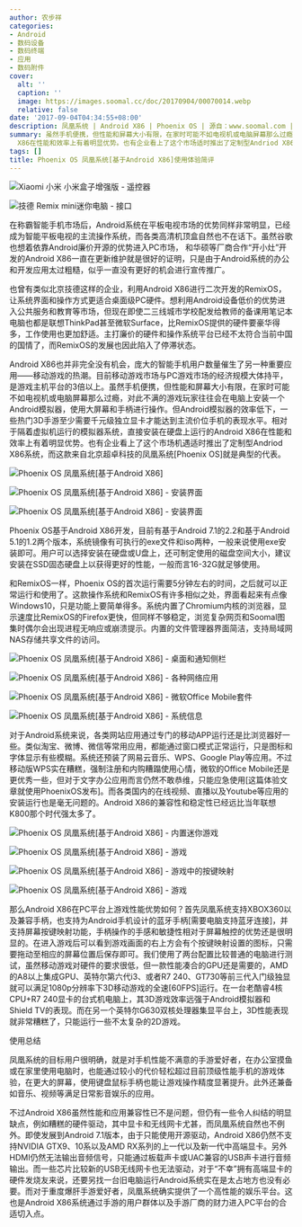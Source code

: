 ```yaml
---
author: 农步祥
categories:
- Android
- 数码设备
- 数码终端
- 应用
- 数码附件
cover:
  alt: ''
  caption: ''
  image: https://images.soomal.cc/doc/20170904/00070014.webp
  relative: false
date: '2017-09-04T04:34:55+08:00'
description: 凤凰系统 | Android X86 | Phoenix OS | 源自：www.soomal.com | 版权：原创 |  平均/总评分：08.71/61
summary: 虽然手机便携，但性能和屏幕大小有限，在家时可能不如电视机或电脑屏幕那么过瘾，对此不满的游戏玩家往往会在电脑上安装一个Android模拟器，而直接安装在硬盘上运行的Android
  X86在性能和效率上有着明显优势。也有企业看上了这个市场适时推出了定制型Andriod X86系统。
tags: []
title: Phoenix OS 凤凰系统[基于Android X86]使用体验简评
---
```


![Xiaomi 小米 小米盒子增强版 - 遥控器](https://images.soomal.cc/doc/20140510/00042373_01.webp)



![技德 Remix mini迷你电脑 - 接口](https://images.soomal.cc/doc/20151227/00057487_01.webp)



在称霸智能手机市场后，Android系统在平板电视市场的优势同样非常明显，已经成为智能平板电视的主流操作系统，而各类高清机顶盒自然也不在话下。虽然谷歌也想着依靠Android廉价开源的优势进入PC市场， 和华硕等厂商合作“开小灶”开发的Android X86一直在更新维护就是很好的证明，只是由于Android系统的办公和开发应用太过粗糙，似乎一直没有更好的机会进行宣传推广。



也曾有类似北京技德这样的企业，利用Android X86进行二次开发的RemixOS，让系统界面和操作方式更适合桌面级PC硬件。想利用Android设备低价的优势进入公共服务和教育等市场，但现在即使二三线城市学校配发给教师的备课用笔记本电脑也都是联想ThinkPad甚至微软Surface，比RemixOS提供的硬件要豪华得多，工作使用也更加舒适。主打廉价的硬件和操作系统平台已经不太符合当前中国的国情了，而RemixOS的发展也因此陷入了停滞状态。



Android X86也并非完全没有机会，庞大的智能手机用户数量催生了另一种重要应用――移动游戏的热潮。目前移动游戏市场与PC游戏市场的经济规模大体持平，是游戏主机平台的3倍以上。虽然手机便携，但性能和屏幕大小有限，在家时可能不如电视机或电脑屏幕那么过瘾，对此不满的游戏玩家往往会在电脑上安装一个Android模拟器，使用大屏幕和手柄进行操作。但Android模拟器的效率低下，一些热门3D手游至少需要千元级独立显卡才能达到主流价位手机的表现水平。相对于隔着虚拟机运行的模拟器系统，直接安装在硬盘上运行的Android X86在性能和效率上有着明显优势。也有企业看上了这个市场机遇适时推出了定制型Andriod X86系统，而这款来自北京超卓科技的凤凰系统[Phoenix OS]就是典型的代表。



![Phoenix OS 凤凰系统[基于Android X86]](https://images.soomal.cc/doc/20170904/00070015.webp)



![Phoenix OS 凤凰系统[基于Android X86] - 安装界面](https://images.soomal.cc/doc/20170904/00070004_01.webp)



![Phoenix OS 凤凰系统[基于Android X86] - 安装界面](https://images.soomal.cc/doc/20170904/00070005_01.webp)



Phoenix OS基于Android X86开发，目前有基于Android 7.1的2.2和基于Android 5.1的1.2两个版本，系统镜像有可执行的exe文件和iso两种，一般来说使用exe安装即可。用户可以选择安装在硬盘或U盘上，还可制定使用的磁盘空间大小，建议安装在SSD固态硬盘上以获得更好的性能，一般而言16-32G就足够使用。



和RemixOS一样，Phoenix OS的首次运行需要5分钟左右的时间，之后就可以正常运行和使用了。这款操作系统和RemixOS有许多相似之处，界面看起来有点像Windows10，只是功能上要简单得多。系统内置了Chromium内核的浏览器，显示速度比RemixOS的Firefox更快，但同样不够稳定，浏览复杂网页和Soomal图集时偶尔会出现进程无响应或崩溃提示。内置的文件管理器界面简洁，支持局域网NAS存储共享文件的访问。



![Phoenix OS 凤凰系统[基于Android X86] - 桌面和通知侧栏](https://images.soomal.cc/doc/20170904/00070006_01.webp)



![Phoenix OS 凤凰系统[基于Android X86] - 各种网络应用](https://images.soomal.cc/doc/20170904/00070007_01.webp)



![Phoenix OS 凤凰系统[基于Android X86] - 微软Office Mobile套件](https://images.soomal.cc/doc/20170904/00070008_01.webp)



![Phoenix OS 凤凰系统[基于Android X86] - 系统信息](https://images.soomal.cc/doc/20170904/00070009_01.webp)



对于Android系统来说，各类网站应用通过专门的移动APP运行还是比浏览器好一些。类似淘宝、微博、微信等常用应用，都能通过窗口模式正常运行，只是图标和字体显示有些模糊。系统还预装了网易云音乐、WPS、Google Play等应用。不过移动版WPS实在糟糕，强制注册和内购糟蹋使用心情，微软的Office Mobile还是更优秀一些，但对于文字办公应用而言仍然不敢恭维，只能应急使用[这篇体验文章就使用PhoenixOS发布]。而各类国内的在线视频、直播以及Youtube等应用的安装运行也是毫无问题的。Android X86的兼容性和稳定性已经远比当年联想K800那个时代强太多了。



![Phoenix OS 凤凰系统[基于Android X86] - 内置迷你游戏](https://images.soomal.cc/doc/20170904/00070010_01.webp)



![Phoenix OS 凤凰系统[基于Android X86] - 游戏](https://images.soomal.cc/doc/20170904/00070011_01.webp)



![Phoenix OS 凤凰系统[基于Android X86] - 游戏中的按键映射](https://images.soomal.cc/doc/20170904/00070012_01.webp)



![Phoenix OS 凤凰系统[基于Android X86] - 游戏](https://images.soomal.cc/doc/20170904/00070013_01.webp)



那么Android X86在PC平台上游戏性能优势如何？首先凤凰系统支持XBOX360以及兼容手柄，也支持为Android手机设计的蓝牙手柄[需要电脑支持蓝牙连接]，并支持屏幕按键映射功能，手柄操作的手感和敏捷性相对于屏幕触控的优势还是很明显的。在进入游戏后可以看到游戏画面的右上方会有个按键映射设置的图标，只需要拖动至相应的屏幕位置后保存即可。我们使用了两台配置比较普通的电脑进行测试，虽然移动游戏对硬件的要求很低，但一款性能凑合的GPU还是需要的，AMD的A8以上集成GPU、英特尔第六代i3、或者R7 240、GT730等前三代入门级独显就可以满足1080p分辨率下3D移动游戏的全速[60FPS]运行。在一台老酷睿4核CPU+R7 240显卡的台式机电脑上，其3D游戏效率远强于Android模拟器和Shield TV的表现。而在另一个英特尔G630双核处理器集显平台上，3D性能表现就非常糟糕了，只能运行一些不太复杂的2D游戏。



使用总结



凤凰系统的目标用户很明确，就是对手机性能不满意的手游爱好者，在办公室摸鱼或在家里使用电脑时，也能通过较小的代价轻松超过目前顶级性能手机的游戏体验，在更大的屏幕，使用键盘鼠标手柄也能让游戏操作精度显著提升。此外还兼备如音乐、视频等满足日常影音娱乐的应用。



不过Android X86虽然性能和应用兼容性已不是问题，但仍有一些令人纠结的明显缺点，例如糟糕的硬件驱动，其中显卡和无线网卡尤甚，而凤凰系统自然也不例外。即使发展到Android 7.1版本，由于只能使用开源驱动，Android X86仍然不支持NVIDIA GTX9、10系以及AMD RX系列的上一代以及新一代中高端显卡。另外HDMI仍然无法输出音频信号，只能通过板载声卡或UAC兼容的USB声卡进行音频输出。而一些芯片比较新的USB无线网卡也无法驱动，对于“不幸”拥有高端显卡的硬件发烧友来说，还要另找一台旧电脑运行Android系统实在是太占地方也没有必要。而对于重度爆肝手游爱好者，凤凰系统确实提供了一个高性能的娱乐平台。这也是Android X86系统通过手游的用户群体以及手游厂商的财力进入PC平台的合适切入点。